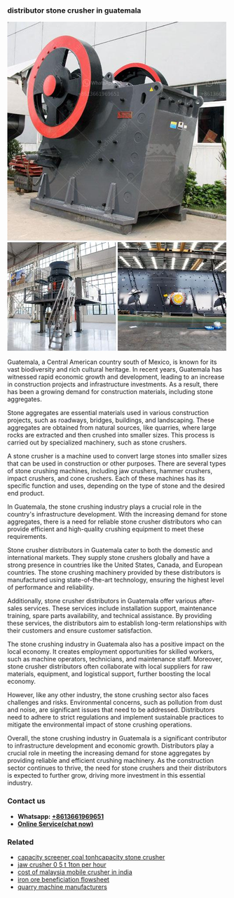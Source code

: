 <h3>distributor stone crusher in guatemala</h3><img src='1708499475.jpg' alt=''><p>Guatemala, a Central American country south of Mexico, is known for its vast biodiversity and rich cultural heritage. In recent years, Guatemala has witnessed rapid economic growth and development, leading to an increase in construction projects and infrastructure investments. As a result, there has been a growing demand for construction materials, including stone aggregates.</p><p>Stone aggregates are essential materials used in various construction projects, such as roadways, bridges, buildings, and landscaping. These aggregates are obtained from natural sources, like quarries, where large rocks are extracted and then crushed into smaller sizes. This process is carried out by specialized machinery, such as stone crushers.</p><p>A stone crusher is a machine used to convert large stones into smaller sizes that can be used in construction or other purposes. There are several types of stone crushing machines, including jaw crushers, hammer crushers, impact crushers, and cone crushers. Each of these machines has its specific function and uses, depending on the type of stone and the desired end product.</p><p>In Guatemala, the stone crushing industry plays a crucial role in the country's infrastructure development. With the increasing demand for stone aggregates, there is a need for reliable stone crusher distributors who can provide efficient and high-quality crushing equipment to meet these requirements.</p><p>Stone crusher distributors in Guatemala cater to both the domestic and international markets. They supply stone crushers globally and have a strong presence in countries like the United States, Canada, and European countries. The stone crushing machinery provided by these distributors is manufactured using state-of-the-art technology, ensuring the highest level of performance and reliability.</p><p>Additionally, stone crusher distributors in Guatemala offer various after-sales services. These services include installation support, maintenance training, spare parts availability, and technical assistance. By providing these services, the distributors aim to establish long-term relationships with their customers and ensure customer satisfaction.</p><p>The stone crushing industry in Guatemala also has a positive impact on the local economy. It creates employment opportunities for skilled workers, such as machine operators, technicians, and maintenance staff. Moreover, stone crusher distributors often collaborate with local suppliers for raw materials, equipment, and logistical support, further boosting the local economy.</p><p>However, like any other industry, the stone crushing sector also faces challenges and risks. Environmental concerns, such as pollution from dust and noise, are significant issues that need to be addressed. Distributors need to adhere to strict regulations and implement sustainable practices to mitigate the environmental impact of stone crushing operations.</p><p>Overall, the stone crushing industry in Guatemala is a significant contributor to infrastructure development and economic growth. Distributors play a crucial role in meeting the increasing demand for stone aggregates by providing reliable and efficient crushing machinery. As the construction sector continues to thrive, the need for stone crushers and their distributors is expected to further grow, driving more investment in this essential industry.</p><h3>Contact us</h3><ul><li><strong>Whatsapp:&nbsp;<a href="https://wa.me/8613661969651">+8613661969651</a></strong></li><li><a href="https://swt.shibang-china.com/?git&amp;zhl&amp;distributor stone crusher in guatemala"><strong>Online Service(chat now)</strong></a></li></ul><h3>Related</h3><ul><li><a href='capacity screener coal tonhcapacity stone crusher.md'>capacity screener coal tonhcapacity stone crusher</a></li><li><a href='jaw crusher 0 5 t 1ton per hour.md'>jaw crusher 0 5 t 1ton per hour</a></li><li><a href='cost of malaysia mobile crusher in india.md'>cost of malaysia mobile crusher in india</a></li><li><a href='iron ore beneficiation flowsheet.md'>iron ore beneficiation flowsheet</a></li><li><a href='quarry machine manufacturers.md'>quarry machine manufacturers</a></li></ul>